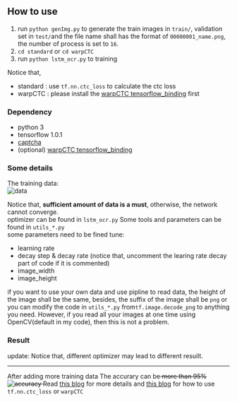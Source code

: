 ## How to use
1. run `python genImg.py` to generate the train images in `train/`, validation set in `test/`and the file name shall has the format of `00000001_name.png`, the number of process is set to `16`.
2. `cd standard` or `cd warpCTC`
3. run `python lstm_ocr.py` to training    

Notice that,  
- standard : use `tf.nn.ctc_loss` to calculate the ctc loss
- warpCTC : please install the [warpCTC tensorflow_binding](https://github.com/baidu-research/warp-ctc/tree/master/tensorflow_binding) first

### Dependency
- python 3  
- tensorflow 1.0.1  
- [captcha](https://pypi.python.org/pypi/captcha)
- (optional) [warpCTC tensorflow_binding](https://github.com/baidu-research/warp-ctc/tree/master/tensorflow_binding)

### Some details

The training data:  
![data](https://ooo.0o0.ooo/2017/04/13/58ef08ab6af03.png)  

Notice that, **sufficient amount of data is a must**, otherwise, the network cannot converge.  
optimizer can be found in `lstm_ocr.py`
Some tools and parameters can be found in `utils_*.py`  
some parameters need to be fined tune:
- learning rate
- decay step & decay rate (notice that, uncomment the learing rate decay part of code if it is commented)
- image_width
- image_height

if you want to use your own data and use pipline to read data, the height of the image shall be the same, besides, the suffix of the image shall be `png` or you can modify the code in `utils_*.py` from`tf.image.decode_png` to anything you need. However, if you read all your images at one time using OpenCV(default in my code), then this is not a problem.


### Result
update:
Notice that, different optimizer may lead to different resuilt.

---
After adding more training data
The accurary can be<del> more than 95%  
![accuracy](http://omy9d4djr.bkt.clouddn.com/markdown-img-paste-20170409223605283.png)  </del>
Read [this blog](https://ilovin.github.io/2017-04-06/tensorflow-lstm-ctc-ocr/) for more details and [this blog](http://ilovin.github.io/2017-04-23/tensorflow-lstm-ctc-input-output/) for how to
use `tf.nn.ctc_loss` or `warpCTC`
